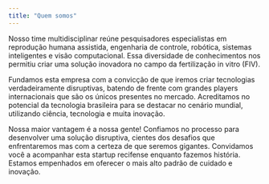 ```yaml
---
title: "Quem somos"
---
```


Nosso time multidisciplinar reúne pesquisadores especialistas em reprodução humana assistida, engenharia de controle, robótica, sistemas inteligentes e visão computacional. Essa diversidade de conhecimentos nos permitiu criar uma solução inovadora no campo da fertilização in vitro (FIV).

Fundamos esta empresa com a convicção de que iremos criar tecnologias verdadeiramente disruptivas, batendo de frente com grandes players internacionais que são os únicos presentes no mercado. Acreditamos no potencial da tecnologia brasileira para se destacar no cenário mundial, utilizando ciência, tecnologia e muita inovação.

Nossa maior vantagem é a nossa gente! Confiamos no processo para desenvolver uma solução disruptiva, cientes dos desafios que enfrentaremos mas com a certeza de que seremos gigantes. Convidamos você a acompanhar esta startup recifense enquanto fazemos história. Estamos empenhados em oferecer o mais alto padrão de cuidado e inovação.
